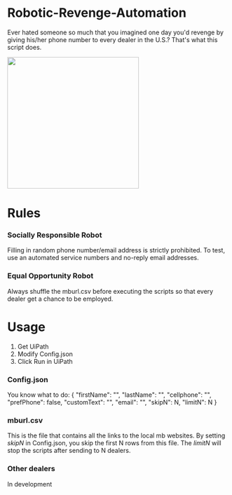 ﻿# Robotic-Revenge-Automation

Ever hated someone so much that you imagined one day you'd revenge by giving his/her phone number to every dealer in the U.S.? That's what this script does. 

<img src="https://github.com/Cosxin/Robotic-Revenge-Automation/tree/master/MB/example.gif" width="300" height="300" />

# Rules

### Socially Responsible Robot
Filling in random phone number/email address is strictly prohibited. To test, use an automated service numbers and no-reply email addresses.

### Equal Opportunity Robot
Always shuffle the mburl.csv before executing the scripts so that every dealer get a chance to be employed.
# Usage

1. Get UiPath
2. Modify Config.json
3. Click Run in UiPath

### Config.json
You know what to do:
{
  "firstName": "",
  "lastName": "",
  "cellphone": "",
  "prefPhone": false,
  "customText": "",
  "email": "",
  "skipN": N,
  "limitN": N
}

### mburl.csv

This is the file that contains all the links to the local mb websites.  By setting *skipN* in Config.json, you skip the first N rows from this file. The *limitN* will stop the scripts after sending to N dealers.

### Other dealers

In development
